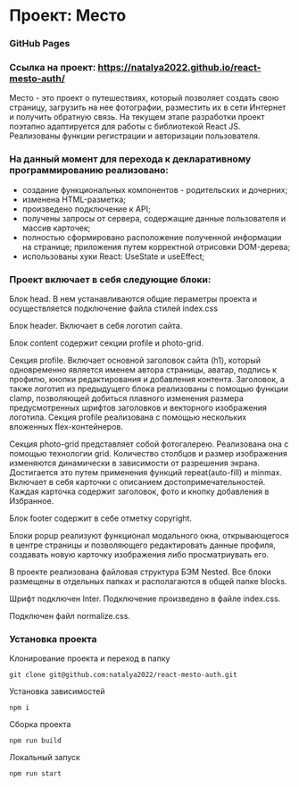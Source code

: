 # Проект: Место
### GitHub Pages
### Ссылка на проект: https://natalya2022.github.io/react-mesto-auth/
Место - это проект о путешествиях, который позволяет создать свою страницу, загрузить на нее фотографии, разместить их в сети Интернет и получить обратную связь.
На текущем этапе разработки проект поэтапно адаптируется для работы с библиотекой React JS. Реализованы функции регистрации и авторизации пользователя.

### На данный момент для перехода к декларативному программированию реализовано:

* создание функциональных компонентов - родительских и дочерних;
* изменена HTML-разметка;
* произведено подключение к API;
* получены запросы от сервера, содержащие данные пользователя и массив карточек;
* полностью сформировано расположение полученной информации на странице; приложения путем корректной отрисовки DOM-дерева;
* использованы хуки React: UseState и useEffect;


### Проект включает в себя следующие блоки:

Блок head. В нем устанавливаются общие пераметры проекта и осуществляется подключение файла стилей index.css

Блок header. Включает в себя логотип сайта.

Блок content содержит секции profile и photo-grid.

Секция profile. Включает основной заголовок сайта (h1), который одновременно является именем автора страницы, аватар, подпись к профилю, кнопки редактирования и добавления контента. Заголовок, а также логотип из предыдущего блока реализованы с помощью функции clamp, позволяющей добиться плавного изменения размера предусмотренных шрифтов заголовков и векторного изображения логотипа. Секция profile реализована с помощью нескольких вложенных flex-контейнеров.

Секция photo-grid представляет собой фотогалерею. Реализована она с помощью технологии grid. Количество столбцов и размер изображения изменяются динамически в зависимости от разрешения экрана. Достигается это путем применения функций repeat(auto-fill) и minmax. Включает в себя карточки с описанием достопримечательностей. Каждая карточка содержит заголовок, фото и кнопку добавления в Избранное.

Блок footer содержит в себе отметку copyright.

Блоки popup реализуют функционал модального окна, открывающегося в центре страницы и позволяющего редактировать данные профиля, создавать новую карточку изображения либо просматриувать его.

В проекте реализована файловая структура БЭМ Nested.
Все блоки размещены в отдельных папках и располагаются в общей папке blocks.

Шрифт подключен Inter. Подключение произведено в файле index.css.

Подключен файл normalize.css.

### Установка проекта
Клонирование проекта и переход в папку
```
git clone git@github.com:natalya2022/react-mesto-auth.git
```
Установка зависимостей
```
npm i
```
Сборка проекта
```
npm run build
```
Локальный запуск
```
npm run start
```
